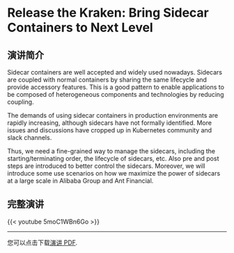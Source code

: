 # Release the Kraken: Bring Sidecar Containers to Next Level


<!--more-->

## 演讲简介

Sidecar containers are well accepted and widely used nowadays. Sidecars are coupled with normal containers by sharing the same lifecycle and provide accessory features. This is a good pattern to enable applications to be composed of heterogeneous components and technologies by reducing coupling.

The demands of using sidecar containers in production environments are rapidly increasing, although sidecars have not formally identified. More issues and discussions have cropped up in Kubernetes community and slack channels.

Thus, we need a fine-grained way to manage the sidecars, including the starting/terminating order, the lifecycle of sidecars, etc. Also pre and post steps are introduced to better control the sidecars. Moreover, we will introduce some use scenarios on how we maximize the power of sidecars at a large scale in Alibaba Group and Ant Financial.

## 完整演讲

{{< youtube 5moC1WBn6Go >}}

---

您可以点击下载[演讲 PDF](https://static.sched.com/hosted_files/kccncna19/47/release-the-kraken.pdf).

